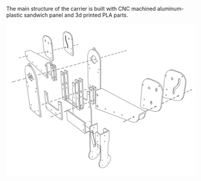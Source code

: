 The main structure of the carrier is built with CNC machined aluminum-plastic sandwich panel and 3d printed PLA parts. 

![](/assets/images/farmersDashboard/alucobond-explode.png)
